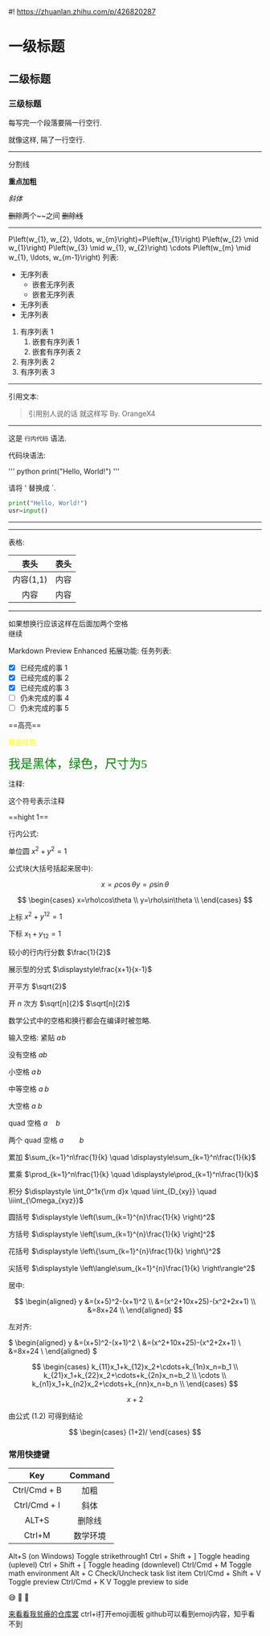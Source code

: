 #! https://zhuanlan.zhihu.com/p/426820287
# 一级标题

## 二级标题

### 三级标题

每写完一个段落要隔一行空行.

就像这样, 隔了一行空行.

---

分割线

**重点加粗**

*斜体*

~~删除~~两个~~之间
~~删除线~~


---
P\left(w_{1}, w_{2}, \ldots, w_{m}\right)=P\left(w_{1}\right) P\left(w_{2} \mid w_{1}\right) P\left(w_{3} \mid w_{1}, w_{2}\right) \cdots P\left(w_{m} \mid w_{1}, \ldots, w_{m-1}\right)
列表:

* 无序列表
  * 嵌套无序列表
  * 嵌套无序列表
* 无序列表
* 无序列表

1. 有序列表 1
   1. 嵌套有序列表 1
   2. 嵌套有序列表 2
2. 有序列表 2
3. 有序列表 3

---

引用文本:

> 引用别人说的话
> 就这样写
> By. OrangeX4

---

这是 `行内代码` 语法.

代码块语法:

''' python
print("Hello, World!")
'''

请将 ' 替换成 `.

```python
print("Hello, World!")
usr=input()
```

---


---

表格:

|   表头    | 表头  |
| :-------: | :---: |
| 内容(1,1) | 内容  |
|   内容    | 内容  |

---

如果想换行应该这样在后面加两个空格  
继续

Markdown Preview Enhanced 拓展功能:
任务列表:

- [x] 已经完成的事 1
- [x] 已经完成的事 2
- [x] 已经完成的事 3
- [ ] 仍未完成的事 4
- [ ] 仍未完成的事 5

==高亮== 


<font color=yellow>我是红色</font>

<font face="黑体" color=green size=5>我是黑体，绿色，尺寸为5</font>

注释:

<!-- 你看不见我 -->
<!--> 这个符号表示注释 <!-->

==hight 1==

行内公式: 

单位圆 $x^2+y^2=1$

公式块(大括号括起来居中):

$$
x=\rho\cos\theta
y=\rho\sin\theta
$$


$$
\begin{cases}
x=\rho\cos\theta \\
y=\rho\sin\theta \\
\end{cases} $$

上标 $x^2 + y^{12} = 1$

下标 $x_1 + y_{12} = 1$

较小的行内行分数 $\frac{1}{2}$

展示型的分式 $\displaystyle\frac{x+1}{x-1}$

开平方 $\sqrt{2}$

开 $n$ 次方 $\sqrt[n]{2}$
$\sqrt[n]{2}$


数学公式中的空格和换行都会在编译时被忽略.

输入空格:
紧贴 $a\!b$

没有空格 $ab$

小空格 $a\,b$

中等空格 $a\;b$

大空格 $a\ b$

quad 空格 $a\quad b$

两个 quad 空格 $a\qquad b$

累加 $\sum_{k=1}^n\frac{1}{k}  \quad  \displaystyle\sum_{k=1}^n\frac{1}{k}$

累乘 $\prod_{k=1}^n\frac{1}{k}  \quad  \displaystyle\prod_{k=1}^n\frac{1}{k}$

积分 $\displaystyle \int_0^1x{\rm d}x  \quad  \iint_{D_{xy}}  \quad  \iiint_{\Omega_{xyz}}$

圆括号 $\displaystyle \left(\sum_{k=1}^{n}\frac{1}{k} \right)^2$

方括号 $\displaystyle \left[\sum_{k=1}^{n}\frac{1}{k} \right]^2$

花括号 $\displaystyle \left\{\sum_{k=1}^{n}\frac{1}{k} \right\}^2$

尖括号 $\displaystyle \left\langle\sum_{k=1}^{n}\frac{1}{k} \right\rangle^2$

居中:

$$
\begin{aligned}
y &=(x+5)^2-(x+1)^2 \\
&=(x^2+10x+25)-(x^2+2x+1) \\
&=8x+24 \\
\end{aligned}
$$

左对齐:

$
\begin{aligned}
y &=(x+5)^2-(x+1)^2 \\
&=(x^2+10x+25)-(x^2+2x+1) \\
&=8x+24 \\
\end{aligned}
$

$$
\begin{cases}
k_{11}x_1+k_{12}x_2+\cdots+k_{1n}x_n=b_1 \\
k_{21}x_1+k_{22}x_2+\cdots+k_{2n}x_n=b_2 \\
\cdots \\
k_{n1}x_1+k_{n2}x_2+\cdots+k_{nn}x_n=b_n \\
\end{cases}
$$

$$
x+2 \tag{1.2}
$$




由公式 $(1.2)$ 可得到结论

$$
\begin{cases}
  (1+2)/
\end{cases}
$$






### 常用快捷键
|     Key      | Command  |
| :----------: | :------: |
| Ctrl/Cmd + B |   加粗   |
| Ctrl/Cmd + I |   斜体   |
|    ALT+S     |  删除线  |
|    Ctrl+M    | 数学环境 |
Alt+S (on Windows)	Toggle strikethrough1
Ctrl + Shift + ]	Toggle heading (uplevel)
Ctrl + Shift + [	Toggle heading (downlevel)
Ctrl/Cmd + M	Toggle math environment
Alt + C	Check/Uncheck task list item
Ctrl/Cmd + Shift + V	Toggle preview
Ctrl/Cmd + K V	Toggle preview to side

:sweat_smile:
:drooling_face:
:clown_face:

[来看看我贫瘠的仓库罢](https://github.com/vhzy/Notes/blob/main/algorithm/acwing/DynamicProgramming/dp1-%E8%83%8C%E5%8C%85%E9%97%AE%E9%A2%98.md)
ctrl+i打开emoji面板
github可以看到emoji内容，知乎看不到